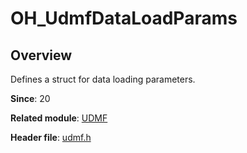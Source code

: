 # OH_UdmfDataLoadParams

## Overview

Defines a struct for data loading parameters.

**Since**: 20

**Related module**: [UDMF](capi-udmf.md)

**Header file**: [udmf.h](capi-udmf-h.md)
